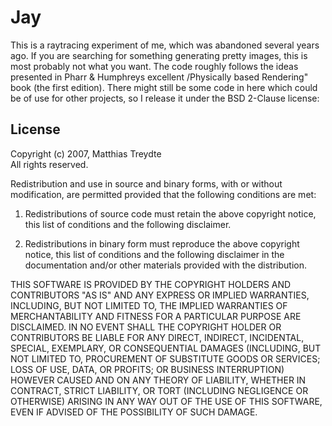 
Jay
===

This is a raytracing experiment of me, which was abandoned several years ago. If
you are searching for something generating pretty images, this is most probably
not what you want. The code roughly follows the ideas presented in Pharr &
Humphreys excellent /Physically based Rendering" book (the first edition).
There might still be some code in here which could be of use for other projects,
so I release it under the BSD 2-Clause license:

License
-------

Copyright (c) 2007, Matthias Treydte  
All rights reserved.

Redistribution and use in source and binary forms, with or without modification,
are permitted provided that the following conditions are met:

1. Redistributions of source code must retain the above copyright notice, this
list of conditions and the following disclaimer.

2. Redistributions in binary form must reproduce the above copyright notice,
this list of conditions and the following disclaimer in the documentation and/or
other materials provided with the distribution.

THIS SOFTWARE IS PROVIDED BY THE COPYRIGHT HOLDERS AND CONTRIBUTORS "AS IS" AND
ANY EXPRESS OR IMPLIED WARRANTIES, INCLUDING, BUT NOT LIMITED TO, THE IMPLIED
WARRANTIES OF MERCHANTABILITY AND FITNESS FOR A PARTICULAR PURPOSE ARE
DISCLAIMED. IN NO EVENT SHALL THE COPYRIGHT HOLDER OR CONTRIBUTORS BE LIABLE
FOR ANY DIRECT, INDIRECT, INCIDENTAL, SPECIAL, EXEMPLARY, OR CONSEQUENTIAL
DAMAGES (INCLUDING, BUT NOT LIMITED TO, PROCUREMENT OF SUBSTITUTE GOODS OR
SERVICES; LOSS OF USE, DATA, OR PROFITS; OR BUSINESS INTERRUPTION) HOWEVER
CAUSED AND ON ANY THEORY OF LIABILITY, WHETHER IN CONTRACT, STRICT LIABILITY,
OR TORT (INCLUDING NEGLIGENCE OR OTHERWISE) ARISING IN ANY WAY OUT OF THE USE
OF THIS SOFTWARE, EVEN IF ADVISED OF THE POSSIBILITY OF SUCH DAMAGE.
